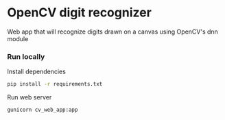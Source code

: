 # OpenCV digit recognizer

Web app that will recognize digits drawn on a canvas using OpenCV's dnn module


### Run locally

Install dependencies

```sh
pip install -r requirements.txt
```

Run web server

```sh
gunicorn cv_web_app:app
```

